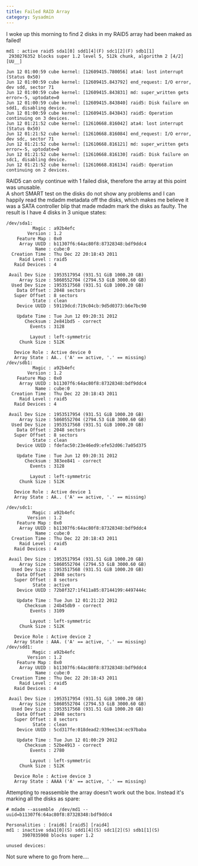 ```yaml
---
title: Failed RAID Array
category: Sysadmin
---
```


I woke up this morning to find 2 disks in my RAID5 array had been maked
as failed!

    md1 : active raid5 sda1[0] sdd1[4](F) sdc1[2](F) sdb1[1]
     2930276352 blocks super 1.2 level 5, 512k chunk, algorithm 2 [4/2] [UU__]

    Jun 12 01:00:59 cube kernel: [12609415.780056] ata4: lost interrupt (Status 0x50)
    Jun 12 01:00:59 cube kernel: [12609415.843792] end_request: I/O error, dev sdd, sector 71
    Jun 12 01:00:59 cube kernel: [12609415.843831] md: super_written gets error=-5, uptodate=0
    Jun 12 01:00:59 cube kernel: [12609415.843840] raid5: Disk failure on sdd1, disabling device.
    Jun 12 01:00:59 cube kernel: [12609415.843843] raid5: Operation continuing on 3 devices.
    Jun 12 01:21:52 cube kernel: [12610668.816042] ata4: lost interrupt (Status 0x50)
    Jun 12 01:21:52 cube kernel: [12610668.816084] end_request: I/O error, dev sdc, sector 71
    Jun 12 01:21:52 cube kernel: [12610668.816121] md: super_written gets error=-5, uptodate=0
    Jun 12 01:21:52 cube kernel: [12610668.816130] raid5: Disk failure on sdc1, disabling device.
    Jun 12 01:21:52 cube kernel: [12610668.816134] raid5: Operation continuing on 2 devices.

RAID5 can only continue with 1 failed disk, therefore the array at this
point was unusable.  
A short SMART test on the disks do not show any problems and I can
happily read the mdadm metadata off the disks, which makes me believe it
was a SATA controller blip that made mdadm mark the disks as faulty. The
result is I have 4 disks in 3 unique states:

    /dev/sda1:
              Magic : a92b4efc
            Version : 1.2
        Feature Map : 0x0
         Array UUID : b11307f6:64ac80f8:87328348:bdf9ddc4
               Name : cube:0
      Creation Time : Thu Dec 22 20:18:43 2011
         Raid Level : raid5
       Raid Devices : 4

     Avail Dev Size : 1953517954 (931.51 GiB 1000.20 GB)
         Array Size : 5860552704 (2794.53 GiB 3000.60 GB)
      Used Dev Size : 1953517568 (931.51 GiB 1000.20 GB)
        Data Offset : 2048 sectors
       Super Offset : 8 sectors
              State : clean
        Device UUID : 59119dcd:719c04cb:9d5d0373:b6e7bc90

        Update Time : Tue Jun 12 09:20:31 2012
           Checksum : 2e841bd5 - correct
             Events : 3128

             Layout : left-symmetric
         Chunk Size : 512K

       Device Role : Active device 0
       Array State : AA.. ('A' == active, '.' == missing)
    /dev/sdb1:
              Magic : a92b4efc
            Version : 1.2
        Feature Map : 0x0
         Array UUID : b11307f6:64ac80f8:87328348:bdf9ddc4
               Name : cube:0
      Creation Time : Thu Dec 22 20:18:43 2011
         Raid Level : raid5
       Raid Devices : 4

     Avail Dev Size : 1953517954 (931.51 GiB 1000.20 GB)
         Array Size : 5860552704 (2794.53 GiB 3000.60 GB)
      Used Dev Size : 1953517568 (931.51 GiB 1000.20 GB)
        Data Offset : 2048 sectors
       Super Offset : 8 sectors
              State : clean
        Device UUID : fdefac50:23e46ed9:efe52d06:7a05d375

        Update Time : Tue Jun 12 09:20:31 2012
           Checksum : 383ee841 - correct
             Events : 3128

             Layout : left-symmetric
         Chunk Size : 512K

       Device Role : Active device 1
       Array State : AA.. ('A' == active, '.' == missing)

    /dev/sdc1:
              Magic : a92b4efc
            Version : 1.2
        Feature Map : 0x0
         Array UUID : b11307f6:64ac80f8:87328348:bdf9ddc4
               Name : cube:0
      Creation Time : Thu Dec 22 20:18:43 2011
         Raid Level : raid5
       Raid Devices : 4

     Avail Dev Size : 1953517954 (931.51 GiB 1000.20 GB)
         Array Size : 5860552704 (2794.53 GiB 3000.60 GB)
      Used Dev Size : 1953517568 (931.51 GiB 1000.20 GB)
        Data Offset : 2048 sectors
       Super Offset : 8 sectors
              State : active
        Device UUID : 72b8f327:1f411a85:87144199:4497444c

        Update Time : Tue Jun 12 01:21:22 2012
           Checksum : 24b45db9 - correct
             Events : 3109

             Layout : left-symmetric
         Chunk Size : 512K

       Device Role : Active device 2
       Array State : AAA. ('A' == active, '.' == missing)
    /dev/sdd1:
              Magic : a92b4efc
            Version : 1.2
        Feature Map : 0x0
         Array UUID : b11307f6:64ac80f8:87328348:bdf9ddc4
               Name : cube:0
      Creation Time : Thu Dec 22 20:18:43 2011
         Raid Level : raid5
       Raid Devices : 4

     Avail Dev Size : 1953517954 (931.51 GiB 1000.20 GB)
         Array Size : 5860552704 (2794.53 GiB 3000.60 GB)
      Used Dev Size : 1953517568 (931.51 GiB 1000.20 GB)
        Data Offset : 2048 sectors
       Super Offset : 8 sectors
              State : clean
        Device UUID : 5cd317fe:018dead2:939ee134:ec97baba

        Update Time : Tue Jun 12 01:00:29 2012
           Checksum : 52be4913 - correct
             Events : 2780

             Layout : left-symmetric
         Chunk Size : 512K

       Device Role : Active device 3
       Array State : AAAA ('A' == active, '.' == missing)

Attempting to reassemble the array doesn't work out the box. Instead
it's marking all the disks as spare:

    # mdadm --assemble  /dev/md1 --uuid=b11307f6:64ac80f8:87328348:bdf9ddc4

    Personalities : [raid6] [raid5] [raid4]
    md1 : inactive sda1[0](S) sdd1[4](S) sdc1[2](S) sdb1[1](S)
          3907035908 blocks super 1.2

    unused devices: 

Not sure where to go from here....
